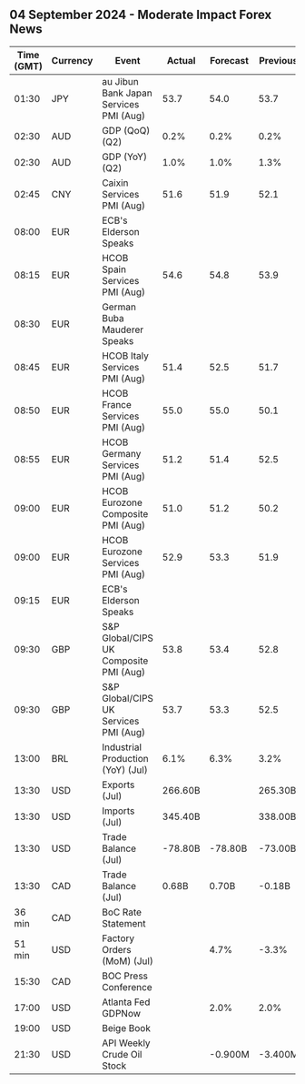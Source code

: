 ## 04 September 2024 - Moderate Impact Forex News

| Time (GMT) | Currency | Event | Actual | Forecast | Previous |
|------|----------|-------|--------|----------|----------|
| 01:30 | JPY | au Jibun Bank Japan Services PMI (Aug) | 53.7 | 54.0 | 53.7 |
| 02:30 | AUD | GDP (QoQ) (Q2) | 0.2% | 0.2% | 0.2% |
| 02:30 | AUD | GDP (YoY) (Q2) | 1.0% | 1.0% | 1.3% |
| 02:45 | CNY | Caixin Services PMI (Aug) | 51.6 | 51.9 | 52.1 |
| 08:00 | EUR | ECB's Elderson Speaks |  |  |  |
| 08:15 | EUR | HCOB Spain Services PMI (Aug) | 54.6 | 54.8 | 53.9 |
| 08:30 | EUR | German Buba Mauderer Speaks |  |  |  |
| 08:45 | EUR | HCOB Italy Services PMI (Aug) | 51.4 | 52.5 | 51.7 |
| 08:50 | EUR | HCOB France Services PMI (Aug) | 55.0 | 55.0 | 50.1 |
| 08:55 | EUR | HCOB Germany Services PMI (Aug) | 51.2 | 51.4 | 52.5 |
| 09:00 | EUR | HCOB Eurozone Composite PMI (Aug) | 51.0 | 51.2 | 50.2 |
| 09:00 | EUR | HCOB Eurozone Services PMI (Aug) | 52.9 | 53.3 | 51.9 |
| 09:15 | EUR | ECB's Elderson Speaks |  |  |  |
| 09:30 | GBP | S&P Global/CIPS UK Composite PMI (Aug) | 53.8 | 53.4 | 52.8 |
| 09:30 | GBP | S&P Global/CIPS UK Services PMI (Aug) | 53.7 | 53.3 | 52.5 |
| 13:00 | BRL | Industrial Production (YoY) (Jul) | 6.1% | 6.3% | 3.2% |
| 13:30 | USD | Exports (Jul) | 266.60B |  | 265.30B |
| 13:30 | USD | Imports (Jul) | 345.40B |  | 338.00B |
| 13:30 | USD | Trade Balance (Jul) | -78.80B | -78.80B | -73.00B |
| 13:30 | CAD | Trade Balance (Jul) | 0.68B | 0.70B | -0.18B |
| 36 min | CAD | BoC Rate Statement |  |  |  |
| 51 min | USD | Factory Orders (MoM) (Jul) |  | 4.7% | -3.3% |
| 15:30 | CAD | BOC Press Conference |  |  |  |
| 17:00 | USD | Atlanta Fed GDPNow |  | 2.0% | 2.0% |
| 19:00 | USD | Beige Book |  |  |  |
| 21:30 | USD | API Weekly Crude Oil Stock |  | -0.900M | -3.400M |
